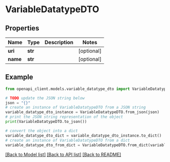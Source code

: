 # VariableDatatypeDTO


## Properties

Name | Type | Description | Notes
------------ | ------------- | ------------- | -------------
**uri** | **str** |  | [optional] 
**name** | **str** |  | [optional] 

## Example

```python
from openapi_client.models.variable_datatype_dto import VariableDatatypeDTO

# TODO update the JSON string below
json = "{}"
# create an instance of VariableDatatypeDTO from a JSON string
variable_datatype_dto_instance = VariableDatatypeDTO.from_json(json)
# print the JSON string representation of the object
print(VariableDatatypeDTO.to_json())

# convert the object into a dict
variable_datatype_dto_dict = variable_datatype_dto_instance.to_dict()
# create an instance of VariableDatatypeDTO from a dict
variable_datatype_dto_from_dict = VariableDatatypeDTO.from_dict(variable_datatype_dto_dict)
```
[[Back to Model list]](../README.md#documentation-for-models) [[Back to API list]](../README.md#documentation-for-api-endpoints) [[Back to README]](../README.md)



